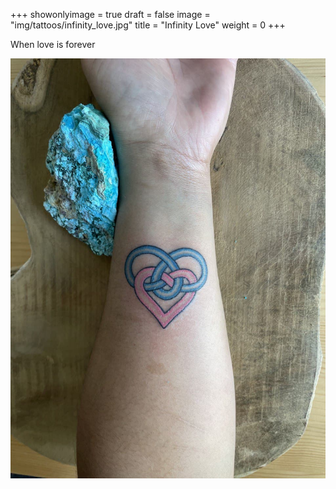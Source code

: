 +++
showonlyimage = true
draft = false
image = "img/tattoos/infinity_love.jpg"
title = "Infinity Love"
weight = 0
+++

When love is forever

![image](/img/tattoos/infinity_love.jpg)
